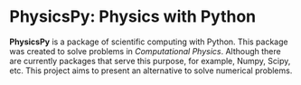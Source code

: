 # PhysicsPy: Physics with Python

**PhysicsPy** is a package of scientific computing with Python. This package was created to solve problems in *Computational Physics*. Although there are currently packages that serve this purpose, for example, Numpy, Scipy, etc. 
This project aims to present an alternative to solve numerical problems. 



